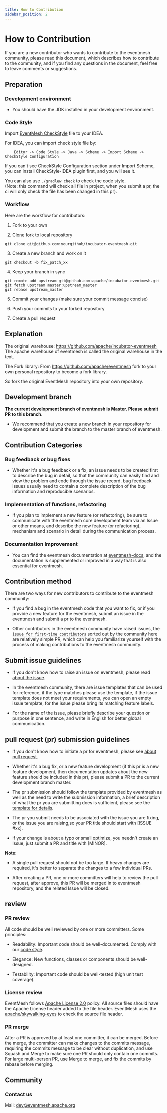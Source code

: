 ```yaml
---
title: How to Contribution
sidebar_position: 2
---
```


# How to Contribution

If you are a new contributor who wants to contribute to the eventmesh community, please read this document, which describes how to contribute to the community, and if you find any questions in the document, feel free to leave comments or suggestions.

## Preparation

### Development environment

- You should have the JDK installed in your development environment.

### Code Style

Import [EventMesh CheckStyle](https://github.com/apache/incubator-eventmesh/blob/master/style/checkStyle.xml) file to your IDEA.

For IDEA, you can import check style file by:
```shell
    Editor -> Code Style -> Java -> Scheme -> Import Scheme -> CheckStyle Configuration
```

If you can't see CheckStyle Configuration section under Import Scheme, you can install CheckStyle-IDEA plugin first, and you will see it.

You can also use `./gradlew check` to check the code style.  
(Note: this command will check all file in project, when you submit a pr, the ci will only check the file has been changed in this pr).

### Workflow

Here are the workflow for contributors:

1. Fork to your own

2. Clone fork to local repository
```git
git clone git@github.com:yourgithub/incubator-eventmesh.git
```

3. Create a new branch and work on it
```git
git checkout -b fix_patch_xx
```

4. Keep your branch in sync
```git
git remote add upstream git@github.com:apache/incubator-eventmesh.git
git fetch upstream master:upstream_master
git rebase upstream_master
```

5. Commit your changes (make sure your commit message concise)

6. Push your commits to your forked repository

7. Create a pull request

## Explanation

The original warehouse: https://github.com/apache/incubator-eventmesh The apache warehouse of eventmesh is called the original warehouse in the text.

The Fork library: From https://github.com/apache/eventmesh fork to your own personal repository to become a fork library.

So fork the original EventMesh repository into your own repository.

## Development branch

**The current development branch of eventmesh is Master. Please submit PR to this branch.**

- We recommend that you create a new branch in your repository for development and submit the branch to the master branch of eventmesh.

## Contribution Categories

### Bug feedback or bug fixes

- Whether it's a bug feedback or a fix, an issue needs to be created first to describe the bug in detail, so that the community can easily find and view the problem and code through the issue record. bug feedback issues usually need to contain a complete description of the bug information and reproducible scenarios.

### Implementation of functions, refactoring

- If you plan to implement a new feature (or refactoring), be sure to communicate with the eventmesh core development team via an Issue or other means, and describe the new feature (or refactoring), mechanism and scenario in detail during the communication process.

### Documentation Improvement

- You can find the eventmesh documentation at [eventmesh-docs](https://github.com/apache/incubator-eventmesh/tree/master/docs), and the documentation is supplemented or improved in a way that is also essential for eventmesh.

## Contribution method

There are two ways for new contributors to contribute to the eventmesh community:

- If you find a bug in the eventmesh code that you want to fix, or if you provide a new feature for the eventmesh, submit an issue in the eventmesh and submit a pr to the eventmesh.

- Other contributors in the eventmesh community have raised issues, the [`issue for first-time contributors`](https://github.com/apache/incubator-eventmesh/issues/888) sorted out by the community here are relatively simple PR, which can help you familiarize yourself with the process of making contributions to the eventmesh community.

## Submit issue guidelines

- If you don't know how to raise an issue on eventmesh, please read [about the issue](https://docs.github.com/cn/issues/tracking-your-work-with-issues/quickstart).

- In the eventmesh community, there are issue templates that can be used for reference, if the type matches please use the template, if the issue template does not meet your requirements, you can open an empty issue template, for the issue please bring its matching feature labels.

- For the name of the issue, please briefly describe your question or purpose in one sentence, and write in English for better global communication.

##  pull request (pr) submission guidelines

- If you don't know how to initiate a pr for eventmesh, please see [about pull request](https://docs.github.com/en/pull-requests/collaborating-with-pull-requests/proposing-changes-to-your-work-with-pull-requests/creating-a-pull-request).

- Whether it's a bug fix, or a new feature development (if this pr is a new feature development, then documentation updates about the new feature should be included in this pr), please submit a PR to the current development branch master.

- The pr submission should follow the template provided by eventmesh as well as the need to write the submission information, a brief description of what the pr you are submitting does is sufficient, please see the [template for details](https://github.com/apache/incubator-eventmesh/blob/master/.github/PULL_REQUEST_TEMPLATE.md).

- The pr you submit needs to be associated with the issue you are fixing, or the issue you are raising,so your PR title should start with [ISSUE #xx].

- If your change is about a typo or small optimize, you needn't create an Issue, just submit a PR and title with [MINOR].

**Note:**

 - A single pull request should not be too large. If heavy changes are required, it's better to separate the changes to a few individual PRs.
 
 - After creating a PR, one or more committers will help to review the pull request, after approve, this PR will be merged in to eventmesh repository, and the related Issue will be closed.

## review

### PR review

All code should be well reviewed by one or more committers. Some principles:

- Readability: Important code should be well-documented. Comply with our [code style](https://github.com/apache/incubator-eventmesh/blob/master/style/checkStyle.xml).
  
- Elegance: New functions, classes or components should be well-designed.
  
- Testability: Important code should be well-tested (high unit test coverage).

### License review

EventMesh follows [Apache License 2.0](http://www.apache.org/licenses/LICENSE-2.0.html) policy. All source files should
have the Apache License header added to the file header. EventMesh uses the [apache/skywalking-eyes](https://github.com/apache/skywalking-eyes) to check
the source file header.

### PR merge

After a PR is approved by at least one committer, it can be merged. Before the merge, the committer can make changes to the commits message, requiring the commits
message to be clear without duplication, and use Squash and Merge to make sure one PR should only contain one commits.
For large multi-person PR, use Merge to merge, and fix the commits by rebase before merging.

## Community

### Contact us

Mail: dev@eventmesh.apache.org